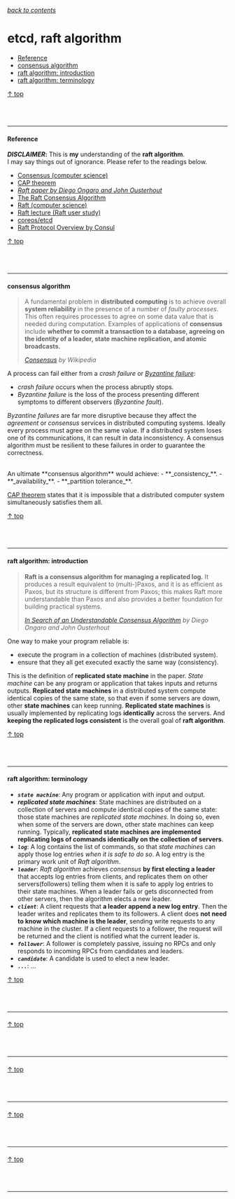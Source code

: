 [*back to contents*](https://github.com/gyuho/learn#contents)
<br>

# etcd, raft algorithm

- [Reference](#reference)
- [consensus algorithm](#consensus-algorithm)
- [raft algorithm: introduction](#raft-algorithm-introduction)
- [raft algorithm: terminology](#raft-algorithm-terminology)

[↑ top](#etcd-raft-algorithm)
<br><br><br><br>
<hr>









#### Reference

**_DISCLAIMER_:** This is **my** understanding of the **raft algorithm**.<br>
I may say things out of ignorance. Please refer to the readings below.

- [Consensus (computer science)](https://en.wikipedia.org/wiki/Consensus_(computer_science))
- [CAP theorem](https://en.wikipedia.org/wiki/CAP_theorem)
- [*Raft paper by Diego Ongaro and John Ousterhout*](http://ramcloud.stanford.edu/raft.pdf)
- [The Raft Consensus Algorithm](https://raft.github.io/)
- [Raft (computer science)](https://en.wikipedia.org/wiki/Raft_(computer_science))
- [Raft lecture (Raft user study)](https://www.youtube.com/watch?v=YbZ3zDzDnrw)
- [coreos/etcd](https://github.com/coreos/etcd)
- [Raft Protocol Overview by Consul](https://www.consul.io/docs/internals/consensus.html)

[↑ top](#etcd-raft-algorithm)
<br><br><br><br>
<hr>









#### consensus algorithm

> A fundamental problem in **distributed computing** is to achieve overall **system
> reliability** in the presence of a number of *faulty processes*. This often
> requires processes to agree on some data value that is needed during
> computation. Examples of applications of **consensus** include **whether to commit
> a transaction to a database, agreeing on the identity of a leader, state
> machine replication, and atomic broadcasts.**
>
> [*Consensus*](https://en.wikipedia.org/wiki/Consensus_(computer_science))
> *by Wikipedia*

A process can fail either from a *crash failure* or [*Byzantine
failure*](https://en.wikipedia.org/wiki/Byzantine_failure):
- *crash failure* occurs when the process abruptly stops.
- *Byzantine failure* is the loss of the process presenting different symptoms
  to different observers (*Byzantine fault*).

*Byzantine failures* are far more disruptive because they affect the
*agreement* or *consensus* services in distributed computing systems.
Ideally every process must agree on the same value. If a distributed system
loses one of its communications, it can result in data inconsistency.
A consensus algorithm must be resilient to these failures in order to
guarantee the correctness.

<br>
An ultimate **consensus algorithm** would achieve:
- **_consistency_**.
- **_availability_**.
- **_partition tolerance_**.

[CAP theorem](https://en.wikipedia.org/wiki/CAP_theorem) states that
it is impossible that a distributed computer system simultaneously satisfies
them all.

[↑ top](#etcd-raft-algorithm)
<br><br><br><br>
<hr>









#### raft algorithm: introduction

> **Raft is a consensus algorithm for managing a replicated
> log.** It produces a result equivalent to (multi-)Paxos, and
> it is as efficient as Paxos, but its structure is different
> from Paxos; this makes Raft more understandable than
> Paxos and also provides a better foundation for building
> practical systems.
>
> [*In Search of an Understandable Consensus
> Algorithm*](http://ramcloud.stanford.edu/raft.pdf)
> *by Diego Ongaro and John Ousterhout*

One way to make your program reliable is:
- execute the program in a collection of machines (distributed system).
- ensure that they all get executed exactly the same way (consistency).

This is the definition of **replicated state machine** in the paper.
*State machine* can be any program or application that takes inputs
and returns outputs. **Replicated state machines** in a distributed system
compute identical copies of the same state, so that even if some servers are
down, other **state machines** can keep running. **Replicated state machines**
is usually implemented by replicating logs **identically** across the servers.
And **keeping the replicated logs consistent** is the overall goal of **raft
algorithm**.

[↑ top](#etcd-raft-algorithm)
<br><br><br><br>
<hr>










#### raft algorithm: terminology

- **_`state machine`_**: Any program or application with input and output.
- **_replicated state machines_**: State machines are distributed on a
  collection of servers and compute identical copies of the same state:
  those state machines are *replicated state machines*. In doing so, even
  when some of the servers are down, other state machines can keep running.
  Typically, **replicated state machines are implemented replicating
  logs of commands identically on the collection of servers**.
- **_`log`_**: A log contains the list of commands, so that *state machines*
  can apply those log entries *when it is safe to do so*. A log entry is the
  primary work unit of *Raft algorithm*.
- **_`leader`_**: *Raft algorithm* achieves *consensus* **by first electing a
  leader** that accepts log entries from clients, and replicates them on other
  servers(followers) telling them when it is safe to apply log entries to their
  state machines. When a leader fails or gets disconnected from other servers,
  then the algorithm elects a new leader.
- **_`client`_**: A client requests that **a leader append a new log entry**.
  Then the leader writes and replicates them to its followers. A client does
  **not need to know which machine is the leader**, sending write requests to
  any machine in the cluster. If a client requests to a follower, the request
  will be returned and the client is notified what the current leader is.
- **_`follower`_**: A follower is completely passive, issuing no RPCs and only
  responds to incoming RPCs from candidates and leaders.
- **_`candidate`_**: A candidate is used to elect a new leader.
- **_`...`_**: ...

[↑ top](#etcd-raft-algorithm)
<br><br><br><br>
<hr>










#### 

[↑ top](#etcd-raft-algorithm)
<br><br><br><br>
<hr>










#### 

[↑ top](#etcd-raft-algorithm)
<br><br><br><br>
<hr>










#### 

[↑ top](#etcd-raft-algorithm)
<br><br><br><br>
<hr>










#### 

[↑ top](#etcd-raft-algorithm)
<br><br><br><br>
<hr>
